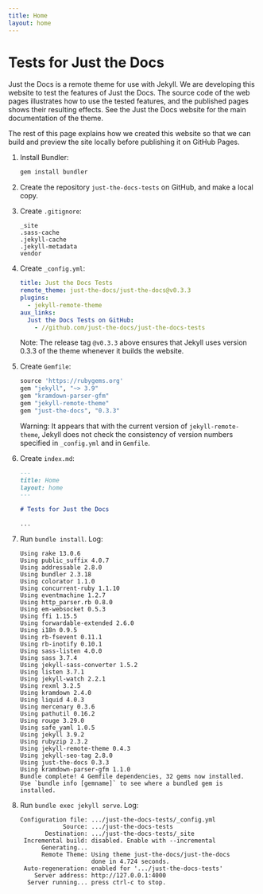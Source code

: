 ```yaml
---
title: Home
layout: home
---
```


# Tests for Just the Docs

Just the Docs is a remote theme for use with Jekyll.
We are developing this website to test the features of Just the Docs.
The source code of the web pages illustrates how to use the tested features,
and the published pages shows their resulting effects.
See the Just the Docs website for the main documentation of the theme.

The rest of this page explains how we created this website
so that we can build and preview the site locally
before publishing it on GitHub Pages.

1.  Install Bundler:

    ```sh
    gem install bundler
    ```
    
1.  Create the repository `just-the-docs-tests` on GitHub, and make a local copy.
    
1.  Create `.gitignore`:

    ```
    _site
    .sass-cache
    .jekyll-cache
    .jekyll-metadata
    vendor
    ```

1. Create `_config.yml`:

    ```yml
    title: Just the Docs Tests
    remote_theme: just-the-docs/just-the-docs@v0.3.3
    plugins:
      - jekyll-remote-theme
    aux_links:
      Just the Docs Tests on GitHub:
        - //github.com/just-the-docs/just-the-docs-tests
    ```
    
    Note: 
    The release tag `@v0.3.3` above ensures that Jekyll uses version 0.3.3
    of the theme whenever it builds the website.

1.  Create `Gemfile`:

    ```ruby
    source 'https://rubygems.org'
    gem "jekyll", "~> 3.9"
    gem "kramdown-parser-gfm"
    gem "jekyll-remote-theme"
    gem "just-the-docs", "0.3.3"
    ```
    
    Warning:
    It appears that with the current version of `jekyll-remote-theme`,
    Jekyll does not check the consistency of version numbers specified in
    `_config.yml` and in `Gemfile`.

1.  Create `index.md`:

    ```md
    ---
    title: Home
    layout: home
    ---

    # Tests for Just the Docs
    
    ...
    ```

1.  Run `bundle install`. Log:

    ```
    Using rake 13.0.6
    Using public_suffix 4.0.7
    Using addressable 2.8.0
    Using bundler 2.3.18
    Using colorator 1.1.0
    Using concurrent-ruby 1.1.10
    Using eventmachine 1.2.7
    Using http_parser.rb 0.8.0
    Using em-websocket 0.5.3
    Using ffi 1.15.5
    Using forwardable-extended 2.6.0
    Using i18n 0.9.5
    Using rb-fsevent 0.11.1
    Using rb-inotify 0.10.1
    Using sass-listen 4.0.0
    Using sass 3.7.4
    Using jekyll-sass-converter 1.5.2
    Using listen 3.7.1
    Using jekyll-watch 2.2.1
    Using rexml 3.2.5
    Using kramdown 2.4.0
    Using liquid 4.0.3
    Using mercenary 0.3.6
    Using pathutil 0.16.2
    Using rouge 3.29.0
    Using safe_yaml 1.0.5
    Using jekyll 3.9.2
    Using rubyzip 2.3.2
    Using jekyll-remote-theme 0.4.3
    Using jekyll-seo-tag 2.8.0
    Using just-the-docs 0.3.3
    Using kramdown-parser-gfm 1.1.0
    Bundle complete! 4 Gemfile dependencies, 32 gems now installed.
    Use `bundle info [gemname]` to see where a bundled gem is installed.
    ```

1.  Run `bundle exec jekyll serve`. Log:

    ```
    Configuration file: .../just-the-docs-tests/_config.yml
                Source: .../just-the-docs-tests
           Destination: .../just-the-docs-tests/_site
     Incremental build: disabled. Enable with --incremental
          Generating... 
          Remote Theme: Using theme just-the-docs/just-the-docs
                        done in 4.724 seconds.
     Auto-regeneration: enabled for '.../just-the-docs-tests'
        Server address: http://127.0.0.1:4000
      Server running... press ctrl-c to stop.
    ```
